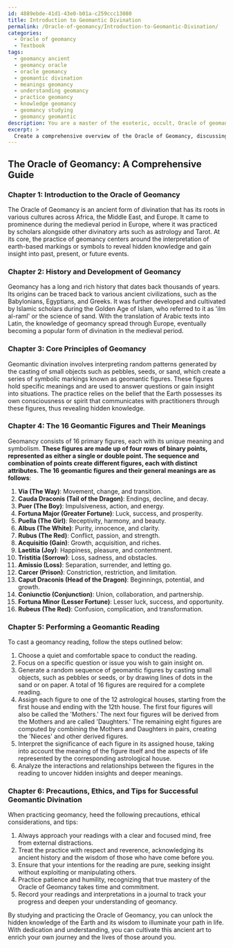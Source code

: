 ```yaml
---
id: 4889ebde-41d1-43e0-b01a-c259ccc13080
title: Introduction to Geomantic Divination
permalink: /Oracle-of-geomancy/Introduction-to-Geomantic-Divination/
categories:
  - Oracle of geomancy
  - Textbook
tags:
  - geomancy ancient
  - geomancy oracle
  - oracle geomancy
  - geomantic divination
  - meanings geomancy
  - understanding geomancy
  - practice geomancy
  - knowledge geomancy
  - geomancy studying
  - geomancy geomantic
description: You are a master of the esoteric, occult, Oracle of geomancy and education, you have written many textbooks on the subject in ways that provide students with rich and deep understanding of the subject. You are being asked to write textbook-like sections on a topic and you do it with full context, explainability, and reliability in accuracy to the true facts of the topic at hand, in a textbook style that a student would easily be able to learn from, in a rich, engaging, and contextual way. Always include relevant context (such as formulas and history), related concepts, and in a way that someone can gain deep insights from.
excerpt: > 
  Create a comprehensive overview of the Oracle of Geomancy, discussing its history, core principles, and practices. Provide a detailed explanation of the 16 geomantic figures and their meanings, as well as a step-by-step guide on how to cast and interpret a geomancy reading for students to gain a deep understanding of this mystical art. Additionally, include any relevant precautions, ethical considerations, and tips for successful divination using the Oracle of Geomancy.
---
```


## The Oracle of Geomancy: A Comprehensive Guide

### Chapter 1: Introduction to the Oracle of Geomancy

The Oracle of Geomancy is an ancient form of divination that has its roots in various cultures across Africa, the Middle East, and Europe. It came to prominence during the medieval period in Europe, where it was practiced by scholars alongside other divinatory arts such as astrology and Tarot. At its core, the practice of geomancy centers around the interpretation of earth-based markings or symbols to reveal hidden knowledge and gain insight into past, present, or future events.

### Chapter 2: History and Development of Geomancy

Geomancy has a long and rich history that dates back thousands of years. Its origins can be traced back to various ancient civilizations, such as the Babylonians, Egyptians, and Greeks. It was further developed and cultivated by Islamic scholars during the Golden Age of Islam, who referred to it as 'ilm al-raml' or the science of sand. With the translation of Arabic texts into Latin, the knowledge of geomancy spread through Europe, eventually becoming a popular form of divination in the medieval period. 

### Chapter 3: Core Principles of Geomancy

Geomantic divination involves interpreting random patterns generated by the casting of small objects such as pebbles, seeds, or sand, which create a series of symbolic markings known as geomantic figures. These figures hold specific meanings and are used to answer questions or gain insight into situations. The practice relies on the belief that the Earth possesses its own consciousness or spirit that communicates with practitioners through these figures, thus revealing hidden knowledge.

### Chapter 4: The 16 Geomantic Figures and Their Meanings

Geomancy consists of 16 primary figures, each with its unique meaning and symbolism. **These figures are made up of four rows of binary points, represented as either a single or double point. The sequence and combination of points create different figures, each with distinct attributes. The 16 geomantic figures and their general meanings are as follows**:

1. ****Via (The Way)****: Movement, change, and transition.
2. ****Cauda Draconis (Tail of the Dragon)****: Endings, decline, and decay.
3. ****Puer (The Boy)****: Impulsiveness, action, and energy.
4. ****Fortuna Major (Greater Fortune)****: Luck, success, and prosperity.
5. ****Puella (The Girl)****: Receptivity, harmony, and beauty.
6. ****Albus (The White)****: Purity, innocence, and clarity.
7. ****Rubus (The Red)****: Conflict, passion, and strength.
8. ****Acquisitio (Gain)****: Growth, acquisition, and riches.
9. ****Laetitia (Joy)****: Happiness, pleasure, and contentment.
10. ****Tristitia (Sorrow)****: Loss, sadness, and obstacles.
11. ****Amissio (Loss)****: Separation, surrender, and letting go.
12. ****Carcer (Prison)****: Constriction, restriction, and limitation.
13. ****Caput Draconis (Head of the Dragon)****: Beginnings, potential, and growth.
14. ****Coniunctio (Conjunction)****: Union, collaboration, and partnership.
15. ****Fortuna Minor (Lesser Fortune)****: Lesser luck, success, and opportunity.
16. ****Rubeus (The Red)****: Confusion, complication, and transformation.

### Chapter 5: Performing a Geomantic Reading

To cast a geomancy reading, follow the steps outlined below:

1. Choose a quiet and comfortable space to conduct the reading.
2. Focus on a specific question or issue you wish to gain insight on.
3. Generate a random sequence of geomantic figures by casting small objects, such as pebbles or seeds, or by drawing lines of dots in the sand or on paper. A total of 16 figures are required for a complete reading.
4. Assign each figure to one of the 12 astrological houses, starting from the first house and ending with the 12th house. The first four figures will also be called the 'Mothers.' The next four figures will be derived from the Mothers and are called 'Daughters.' The remaining eight figures are computed by combining the Mothers and Daughters in pairs, creating the 'Nieces' and other derived figures.
5. Interpret the significance of each figure in its assigned house, taking into account the meaning of the figure itself and the aspects of life represented by the corresponding astrological house.
6. Analyze the interactions and relationships between the figures in the reading to uncover hidden insights and deeper meanings.

### Chapter 6: Precautions, Ethics, and Tips for Successful Geomantic Divination

When practicing geomancy, heed the following precautions, ethical considerations, and tips:

1. Always approach your readings with a clear and focused mind, free from external distractions.
2. Treat the practice with respect and reverence, acknowledging its ancient history and the wisdom of those who have come before you.
3. Ensure that your intentions for the reading are pure, seeking insight without exploiting or manipulating others.
4. Practice patience and humility, recognizing that true mastery of the Oracle of Geomancy takes time and commitment.
5. Record your readings and interpretations in a journal to track your progress and deepen your understanding of geomancy.

By studying and practicing the Oracle of Geomancy, you can unlock the hidden knowledge of the Earth and its wisdom to illuminate your path in life. With dedication and understanding, you can cultivate this ancient art to enrich your own journey and the lives of those around you.
